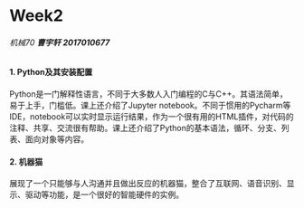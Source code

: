 # Week2

###### 机械70	**曹宇轩**   **2017010677**

#### 1. Python及其安装配置

Python是一门解释性语言，不同于大多数人入门编程的C与C++。其语法简单，易于上手，门槛低。课上还介绍了Jupyter notebook。不同于惯用的Pycharm等IDE，notebook可以实时显示运行结果，作为一个很有用的HTML插件，对代码的注释、共享、交流很有帮助。课上还介绍了Python的基本语法，循环、分支、列表、面向对象等内容。

#### 2. 机器猫

展现了一个只能够与人沟通并且做出反应的机器猫，整合了互联网、语音识别、显示、驱动等功能，是一个很好的智能硬件的实例。



